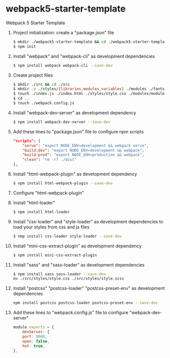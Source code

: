 # webpack5-starter-template

Webpack 5 Starter Template

1.  Project initialization: create a "package.json" file
    ```bash
    $ mkdir ./webpack5-starter-template && cd ./webpack5-starter-template
    $ npm init
    ```
2.  Install "webpack" and "webpack-cli" as development dependencies
    ```bash
    $ npm install webpack webpack-cli --save-dev
    ```
3.  Create project files
    ```bash
    $ mkdir ./src && cd ./src
    $ mkdir -p ./styles/{libraries,modules,variables} ./modules ./fonts ./images
    $ touch ./index.js ./index.html ./styles/style.css ./modules/module.js
    $ cd ..
    $ touch ./webpack.config.js
    ```
4.  Install "webpack-dev-server" as development dependency
    ```bash
    $ npm install webpack-dev-server --save-dev
    ```
5.  Add these lines to "package.json" file to configure npm scripts
    ```json
    "scripts": {
        "serve": "export NODE_ENV=development && webpack serve",
        "build:dev": "export NODE_ENV=development && webpack",
        "build:prod": "export NODE_ENV=production && webpack",
        "clean": "rm -rf ./dist"
    },
    ```
6.  Install "html-webpack-plugin" as development dependency
    ```bash
    $ npm install html-webpack-plugin --save-dev
    ```
7.  Configure "html-webpack-plugin"

8.  Install "html-loader"
    ```bash
    $ npm install html-loader
    ```
9.  Install "css-loader" and "style-loader" as development dependencies to load your styles from css and js files
    ```bash
    $ nmp install css-loader style-loader --save-dev
    ```
10. Install "mini-css-extract-plugin" as development dependency
    ```bash
    $ npm install mini-css-extract-plugin
    ```
11. Install "sass" and "sass-loader" as development dependencies
    ```bash
    $ npm install sass sass-loader --save-dev
    mv ./src/styles/style.css ./src/styles/style.scss
    ```
13. Install "postcss" "postcss-loader" "postcss-preset-env" as development dependencies
    ```bash
    npm install postcss postcss-loader postcss-preset-env --save-dev
    ```
14. Add these lines to "webpack.config.js" file to configure "webpack-dev-server"
    ```javascript
    module.exports = {
        devServer: {
        port: 9000,
        open: false,
        hot: true,
    },
    ```